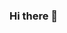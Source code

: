 ### Hi there 👋

<!--
**fajriyr/fajriyr** is a ✨ _special_ ✨ repository because its `README.md` (this file) appears on your GitHub profile.

Here are some ideas to get you started:

- 🔭 I’m currently working on ...
- 🌱 I’m currently learning Web Development
- 👯 I’m looking to collaborate on ...
- 🤔 I’m looking for help with ...
- 💬 Ask me about ...
- 📫 How to reach me: fajriyahrini@gmail.com
- 😄 Pronouns: She/her
- ⚡ Fun fact: ...
-->
